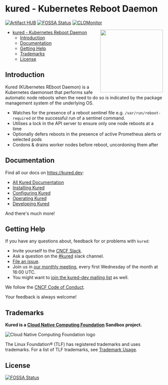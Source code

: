 # kured - Kubernetes Reboot Daemon

[![Artifact HUB](https://img.shields.io/endpoint?url=https://artifacthub.io/badge/repository/kured)](https://artifacthub.io/packages/helm/kured/kured)
[![FOSSA Status](https://app.fossa.com/api/projects/git%2Bgithub.com%2Fkubereboot%2Fkured.svg?type=shield)](https://app.fossa.com/projects/git%2Bgithub.com%2Fkubereboot%2Fkured?ref=badge_shield)
[![CLOMonitor](https://img.shields.io/endpoint?url=https://clomonitor.io/api/projects/cncf/kured/badge)](https://clomonitor.io/projects/cncf/kured)

<img src="https://github.com/kubereboot/website/raw/main/static/img/kured.png" width="200" align="right"/>

- [kured - Kubernetes Reboot Daemon](#kured---kubernetes-reboot-daemon)
  - [Introduction](#introduction)
  - [Documentation](#documentation)
  - [Getting Help](#getting-help)
  - [Trademarks](#trademarks)
  - [License](#license)

## Introduction

Kured (KUbernetes REboot Daemon) is a Kubernetes daemonset that
performs safe automatic node reboots when the need to do so is
indicated by the package management system of the underlying OS.

- Watches for the presence of a reboot sentinel file e.g. `/var/run/reboot-required`
  or the successful run of a sentinel command.
- Utilises a lock in the API server to ensure only one node reboots at
  a time
- Optionally defers reboots in the presence of active Prometheus alerts or selected pods
- Cordons & drains worker nodes before reboot, uncordoning them after

## Documentation

Find all our docs on <https://kured.dev>:

- [All Kured Documentation](https://kured.dev/docs/)
- [Installing Kured](https://kured.dev/docs/installation/)
- [Configuring Kured](https://kured.dev/docs/configuration/)
- [Operating Kured](https://kured.dev/docs/operation/)
- [Developing Kured](https://kured.dev/docs/development/)

And there's much more!

## Getting Help

If you have any questions about, feedback for or problems with `kured`:

- Invite yourself to the <a href="https://slack.cncf.io/" target="_blank">CNCF Slack</a>.
- Ask a question on the [#kured](https://cloud-native.slack.com/archives/kured) slack channel.
- [File an issue](https://github.com/kubereboot/kured/issues/new).
- Join us in [our monthly meeting](https://docs.google.com/document/d/1AWT8YDdqZY-Se6Y1oAlwtujWLVpNVK2M_F_Vfqw06aI/edit),
  every first Wednesday of the month at 16:00 UTC.
- You might want to [join the kured-dev mailing list](https://lists.cncf.io/g/cncf-kured-dev) as well.

We follow the [CNCF Code of Conduct](CODE_OF_CONDUCT.md).

Your feedback is always welcome!

## Trademarks

**Kured is a [Cloud Native Computing Foundation](https://cncf.io/) Sandbox project.**

![Cloud Native Computing Foundation logo](img/cncf-color.png)

The Linux Foundation® (TLF) has registered trademarks and uses trademarks. For a list of TLF trademarks, see [Trademark Usage](https://www.linuxfoundation.org/trademark-usage/).

## License

[![FOSSA Status](https://app.fossa.com/api/projects/git%2Bgithub.com%2Fkubereboot%2Fkured.svg?type=large)](https://app.fossa.com/projects/git%2Bgithub.com%2Fkubereboot%2Fkured?ref=badge_large)
